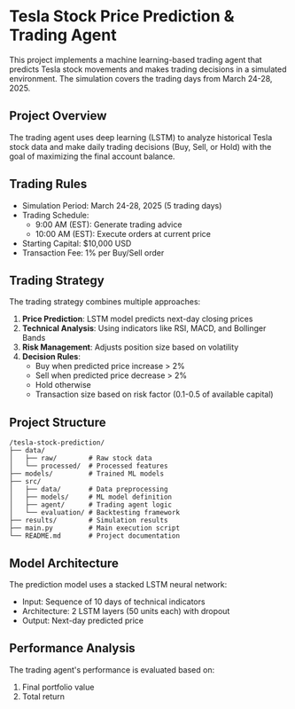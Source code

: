 # Tesla Stock Price Prediction & Trading Agent

This project implements a machine learning-based trading agent that predicts Tesla stock movements and makes trading decisions in a simulated environment. The simulation covers the trading days from March 24-28, 2025.

## Project Overview

The trading agent uses deep learning (LSTM) to analyze historical Tesla stock data and make daily trading decisions (Buy, Sell, or Hold) with the goal of maximizing the final account balance.

## Trading Rules

- Simulation Period: March 24-28, 2025 (5 trading days)
- Trading Schedule:
  - 9:00 AM (EST): Generate trading advice
  - 10:00 AM (EST): Execute orders at current price
- Starting Capital: $10,000 USD
- Transaction Fee: 1% per Buy/Sell order

## Trading Strategy

The trading strategy combines multiple approaches:

1. **Price Prediction**: LSTM model predicts next-day closing prices
2. **Technical Analysis**: Using indicators like RSI, MACD, and Bollinger Bands
3. **Risk Management**: Adjusts position size based on volatility
4. **Decision Rules**:
   - Buy when predicted price increase > 2%
   - Sell when predicted price decrease > 2%
   - Hold otherwise
   - Transaction size based on risk factor (0.1-0.5 of available capital)

## Project Structure

```
/tesla-stock-prediction/
├── data/
│   ├── raw/        # Raw stock data
│   └── processed/  # Processed features
├── models/         # Trained ML models
├── src/
│   ├── data/       # Data preprocessing
│   ├── models/     # ML model definition
│   ├── agent/      # Trading agent logic
│   └── evaluation/ # Backtesting framework
├── results/        # Simulation results
├── main.py         # Main execution script
└── README.md       # Project documentation
```

## Model Architecture

The prediction model uses a stacked LSTM neural network:
- Input: Sequence of 10 days of technical indicators
- Architecture: 2 LSTM layers (50 units each) with dropout
- Output: Next-day predicted price

## Performance Analysis

The trading agent's performance is evaluated based on:
1. Final portfolio value
2. Total return